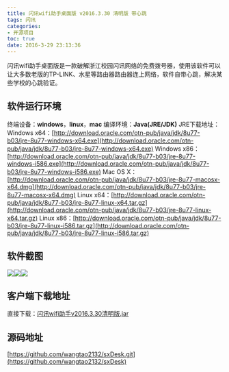 ```yaml
---
title: 闪讯wifi助手桌面版 v2016.3.30 清明版 带心跳
tags: 闪讯
categories:
- 开源项目
toc: true
date: 2016-3-29 23:13:36
---
```


闪讯wifi助手桌面版是一款破解浙江校园闪讯网络的免费拨号器，使用该软件可以让大多数老版的TP-LINK、水星等路由器路由器连上网络，软件自带心跳，解决某些学校的心跳验证。
<!--more-->
## 软件运行环境
终端设备：**windows**，**linux**，**mac**
编译环境：**Java(JRE/JDK)** 
JRE下载地址：
Windows x64：[http://download.oracle.com/otn-pub/java/jdk/8u77-b03/jre-8u77-windows-x64.exe](http://download.oracle.com/otn-pub/java/jdk/8u77-b03/jre-8u77-windows-x64.exe)
Windows x86：[http://download.oracle.com/otn-pub/java/jdk/8u77-b03/jre-8u77-windows-i586.exe](http://download.oracle.com/otn-pub/java/jdk/8u77-b03/jre-8u77-windows-i586.exe)
Mac OS X：[http://download.oracle.com/otn-pub/java/jdk/8u77-b03/jre-8u77-macosx-x64.dmg](http://download.oracle.com/otn-pub/java/jdk/8u77-b03/jre-8u77-macosx-x64.dmg)
Linux x64：[http://download.oracle.com/otn-pub/java/jdk/8u77-b03/jre-8u77-linux-x64.tar.gz](http://download.oracle.com/otn-pub/java/jdk/8u77-b03/jre-8u77-linux-x64.tar.gz)
Linux x86：[http://download.oracle.com/otn-pub/java/jdk/8u77-b03/jre-8u77-linux-i586.tar.gz](http://download.oracle.com/otn-pub/java/jdk/8u77-b03/jre-8u77-linux-i586.tar.gz)
## 软件截图
![](/upload/2016/03/20160329235451.png)![](/upload/2016/03/20160329235439.png)![](/upload/2016/03/20160329235433.png)
##  客户端下载地址
直接下载：[闪讯wifi助手v2016.3.30清明版.jar](/upload/2016/03/闪讯wifi助手v2016.3.30清明版.jar)
## 源码地址
[https://github.com/wangtao2132/sxDesk.git](https://github.com/wangtao2132/sxDesk)